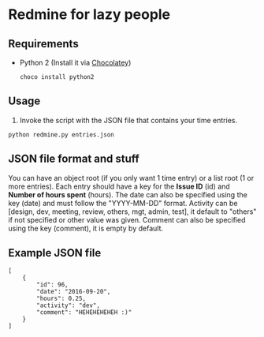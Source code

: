 # Redmine for lazy people

## Requirements
- Python 2 (Install it via [Chocolatey](https://chocolatey.org/))

  `choco install python2`
  
## Usage
1. Invoke the script with the JSON file that contains your time entries.

  `python redmine.py entries.json`
  
## JSON file format and stuff

You can have an object root (if you only want 1 time entry) or a list root (1 or more entries). Each entry should have a key for the **Issue ID** (id) and **Number of hours spent** (hours). The date can also be specified using the key (date) and must follow the "YYYY-MM-DD" format. Activity can be [design, dev, meeting, review, others, mgt, admin, test], it default to "others" if not specified or other value was given. Comment can also be specified using the key (comment), it is empty by default.

## Example JSON file
```
[
	{
		"id": 96,
		"date": "2016-09-20",
		"hours": 0.25,
		"activity": "dev",
		"comment": "HEHEHEHEHEH :)"
	}
]
```